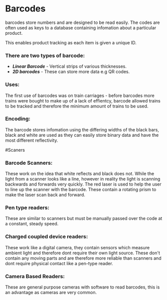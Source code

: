 # Barcodes

barcodes store numbers and are designed to be read easily. The codes are often used as keys to a database containing infomation about a particular product.

This enables product tracking as each item is given a unique ID.

### There are two types of barcode:
- ***Linear Barcode*** - Vertical strips of various thicknesses.
- ***2D barcodes*** - These can store more data e.g  QR codes.

### Uses:
The first use of barcodes was on train carriages - before barcodes more trains were bought to make up of a lack of effientcy, barcode allowed trains to be tracked and therefore the minimum amount of trains to be used.

### Encoding:
The barcode stores infomation using the differing widths of the black bars, black and white are used as they can easily store binary data and have the most different reflectivity.


#Scaners

### Barcode Scanners:
These work on the idea that white reflects and black does not.  While the light from a scanner looks like a line, however in reality the light is scanning backwards and forwards very quickly. The red laser is used to help the user to line up the scanner with the barcode. These contain a rotating prism to make the laser scan back and forward.

### Pen type readers:
These are similar to scanners but must be manually passed over the code at a constant, steady speed.

### Charged coupled device readers:
These work like a digital camera, they contain sensors which measure ambient light and therefore dont require their own light source.  These don't contain any moving parts and are therefore more reliable than scanners and dont require physical contact like a pen-type reader.

### Camera Based Readers:
These are general purpose cameras with software to read barcodes, this is an advantage as cameras are very common.
